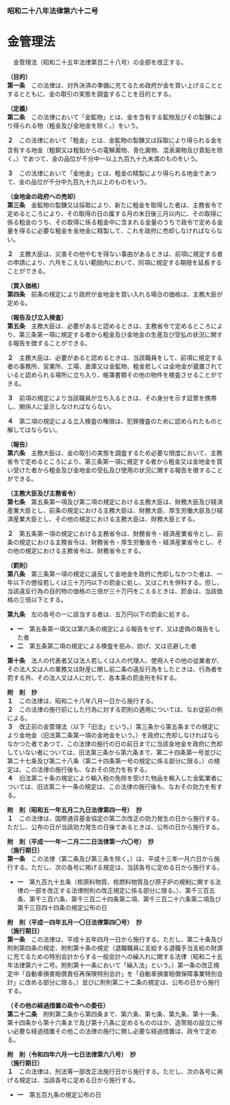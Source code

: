 ### 昭和二十八年法律第六十二号  
# 金管理法  
　金管理法（昭和二十五年法律第百二十八号）の全部を改正する。  
  
**（目的）**  
**第一条**　この法律は、対外決済の準備に充てるため政府が金を買い上げることとするとともに、金の取引の実態を調査することを目的とする。  
  
**（定義）**  
**第二条**　この法律において「金鉱物」とは、金を含有する鉱物及びその製錬により得られる物（粗金及び金地金を除く。）をいう。  
  
**２**　この法律において「粗金」とは、金鉱物の製錬又は採取により得られる金を含有する地金（粗銅又は粗鉛からの電解<ruby>澱<rt>でん</rt></ruby>物、青化澱物、混<ruby>汞<rt>こう</rt></ruby>澱物及び貴鉛を除く。）であつて、金の品位が千分中一以上九百九十九未満のものをいう。  
  
**３**　この法律において「金地金」とは、粗金の精製により得られる地金であつて、金の品位が千分中九百九十九以上のものをいう。  
  
**（金地金の政府への売却）**  
**第三条**　金鉱物の製錬又は採取により、新たに粗金を取得した者は、主務省令で定めるところにより、その取得の日の属する月の末日後三月以内に、その取得に係る粗金のうち、その取得に係る粗金中に含まれる金量のうちで政令で定める金量を得るに必要な粗金を金地金に精製して、これを政府に売却しなければならない。  
  
**２**　主務大臣は、災害その他やむを得ない事由があるときは、前項に規定する者の申請により、六月をこえない範囲内において、同項に規定する期限を延長することができる。  
  
**（買入価格）**  
**第四条**　前条の規定により政府が金地金を買い入れる場合の価格は、主務大臣が定める。  
  
**（報告及び立入検査）**  
**第五条**　主務大臣は、必要があると認めるときは、主務省令で定めるところにより、第三条第一項に規定する者から粗金及び金地金の生産及び受払の状況に関する報告を徴することができる。  
  
**２**　主務大臣は、必要があると認めるときは、当該職員をして、前項に規定する者の事務所、営業所、工場、倉庫又は金鉱物、粗金若しくは金地金が蔵置されていると認められる場所に立ち入り、帳簿書類その他の物件を検査させることができる。  
  
**３**　前項の規定により当該職員が立ち入るときは、その身分を示す証票を携帯し、関係人に呈示しなければならない。  
  
**４**　第二項の規定による立入検査の権限は、犯罪捜査のために認められたものと解してはならない。  
  
**（報告）**  
**第六条**　主務大臣は、金の取引の実態を調査するため必要な限度において、主務省令で定めるところにより、第三条第一項に規定する者から粗金又は金地金を買い受けた者から粗金及び金地金の受払及び使用の状況に関する報告を徴することができる。  
  
**（主務大臣及び主務省令）**  
**第七条**　第五条第一項及び第二項の規定における主務大臣は、財務大臣及び経済産業大臣とし、前条の規定における主務大臣は、財務大臣、厚生労働大臣及び経済産業大臣とし、その他の規定における主務大臣は、財務大臣とする。  
  
**２**　第五条第一項の規定における主務省令は、財務省令・経済産業省令とし、前条の規定における主務省令は、財務省令・厚生労働省令・経済産業省令とし、その他の規定における主務省令は、財務省令とする。  
  
**（罰則）**  
**第八条**　第三条第一項の規定に違反して金地金を政府に売却しなかつた者は、一年以下の懲役若しくは三十万円以下の罰金に処し、又はこれを併科する。但し、当該違反行為の目的物の価格の三倍が三十万円をこえるときは、罰金は、当該価格の三倍以下とする。  
  
**第九条**　左の各号の一に該当する者は、五万円以下の罰金に処する。  
* **一**　第五条第一項又は第六条の規定による報告をせず、又は虚偽の報告をした者  
* **二**　第五条第二項の規定による検査を拒み、妨げ、又は忌避した者  
  
**第十条**　法人の代表者又は法人若しくは人の代理人、使用人その他の従業者が、その法人又は人の業務又は財産に関し前二条の違反行為をしたときは、行為者を罰する外、その法人又は人に対して、各本条の罰金刑を科する。  
  
**附　則　抄**  
**１**　この法律は、昭和二十八年八月一日から施行する。  
**２**　この法律の施行前にした行為に対する罰則の適用については、なお従前の例による。  
**３**　改正前の金管理法（以下「旧法」という。）第三条から第五条までの規定により金地金（旧法第二条第一項の金地金をいう。）を政府に売却しなければならなかつた者であつて、この法律の施行の日の前日までに当該金地金を政府に売却していない者については、旧法第三条から第六条まで、第二十四条第一号並びに第二十七条及び第二十八条（第二十四条第一号の規定に係る部分に限る。）の規定は、この法律の施行後も、なおその効力を有する。  
**４**　旧法第二十条の規定により輸入税の免除を受けた物品を輸入した金鉱業者については、旧法第二十一条の規定は、この法律の施行後も、なおその効力を有する。  
  
**附　則（昭和五一年五月二九日法律第四一号）　抄**  
**１**　この法律は、国際通貨基金協定の第二次改正の効力発生の日から施行する。ただし、公布の日が当該効力発生の日後であるときは、公布の日から施行する。  
  
**附　則（平成一一年一二月二二日法律第一六〇号）　抄**  
**（施行期日）**  
**第一条**　この法律（第二条及び第三条を除く。）は、平成十三年一月六日から施行する。ただし、次の各号に掲げる規定は、当該各号に定める日から施行する。  
* **一**　第九百九十五条（核原料物質、核燃料物質及び原子炉の規制に関する法律の一部を改正する法律附則の改正規定に係る部分に限る。）、第千三百五条、第千三百六条、第千三百二十四条第二項、第千三百二十六条第二項及び第千三百四十四条の規定公布の日  
  
**附　則（平成一四年五月一〇日法律第四〇号）　抄**  
**（施行期日）**  
**第一条**　この法律は、平成十五年四月一日から施行する。ただし、第二十条及び附則第四条の規定、附則第十条の規定（退職職員に支給する退職手当支給の財源に充てるための特別会計からする一般会計への繰入れに関する法律（昭和二十五年法律第六十二号。附則第十一条において「繰入法」という。）第一条の改正規定中「自動車損害賠償責任再保険特別会計」を「自動車損害賠償保障事業特別会計」に改める部分に限る。）並びに附則第二十二条の規定は、公布の日から施行する。  
  
**（その他の経過措置の政令への委任）**  
**第二十二条**　附則第二条から第四条まで、第六条、第七条、第九条、第十一条、第十四条から第十六条まで及び第十八条に定めるもののほか、造幣局の設立に伴い必要な経過措置その他この法律の施行に関し必要な経過措置は、政令で定める。  
  
**附　則（令和四年六月一七日法律第六八号）　抄**  
**（施行期日）**  
**１**　この法律は、刑法等一部改正法施行日から施行する。ただし、次の各号に掲げる規定は、当該各号に定める日から施行する。  
* **一**　第五百九条の規定公布の日  
  
